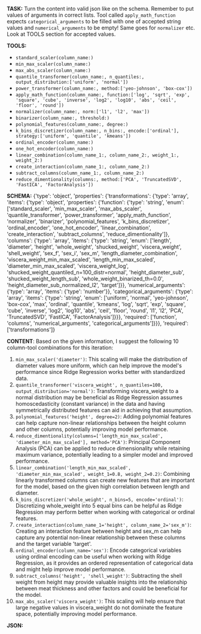 **TASK:**
Turn the content into valid json like on the schema.
Remember to put values of arguments in correct lists.
Tool called `apply_math_function` expects `categorical_arguments` to be filled with one of accepted string values and `numerical_arguments` to be empty! Same goes for `normalizer` etc. Look at TOOLS section for accepted values.

**TOOLS:**
- `standard_scaler(column_name:)`
- `min_max_scaler(column_name:)`
- `max_abs_scaler(column_name:)`
- `quantile_transformer(column_name:, n_quantiles:, output_distribution:['uniform', 'normal'])`
- `power_transformer(column_name:, method:['yeo-johnson', 'box-cox'])`
- `apply_math_function(column_name:, function:['log', 'sqrt', 'exp', 'square', 'cube', 'inverse', 'log2', 'log10', 'abs', 'ceil', 'floor', 'round'])`
- `normalizer(column_name:, norm:['l1', 'l2', 'max'])`
- `binarizer(column_name:, threshold:)`
- `polynomial_features(column_name:, degree:)`
- `k_bins_discretizer(column_name:, n_bins:, encode:['ordinal'], strategy:['uniform', 'quantile', 'kmeans'])`
- `ordinal_encoder(column_name:)`
- `one_hot_encoder(column_name:)`
- `linear_combination(column_name_1:, column_name_2:, weight_1:, weight_2:)`
- `create_interaction(column_name_1:, column_name_2:)`
- `subtract_columns(column_name_1:, column_name_2:)`
- `reduce_dimentionality(columns:, method:['PCA', 'TruncatedSVD', 'FastICA', 'FactorAnalysis'])`

**SCHEMA:**
{'type': 'object', 'properties': {'transformations': {'type': 'array', 'items': {'type': 'object', 'properties': {'function': {'type': 'string', 'enum': ['standard_scaler', 'min_max_scaler', 'max_abs_scaler', 'quantile_transformer', 'power_transformer', 'apply_math_function', 'normalizer', 'binarizer', 'polynomial_features', 'k_bins_discretizer', 'ordinal_encoder', 'one_hot_encoder', 'linear_combination', 'create_interaction', 'subtract_columns', 'reduce_dimentionality']}, 'columns': {'type': 'array', 'items': {'type': 'string', 'enum': ['length', 'diameter', 'height', 'whole_weight', 'shucked_weight', 'viscera_weight', 'shell_weight', 'sex_f', 'sex_i', 'sex_m', 'length_diameter_combination', 'viscera_weight_min_max_scaled', 'length_min_max_scaled', 'diameter_min_max_scaled', 'viscera_weight_log', 'shucked_weight_quantiled_n=100_distr=normal', 'height_diameter_sub', 'shucked_weight_length_sub', 'whole_weight_binarized_th=0.0', 'height_diameter_sub_normalized_l2', 'target']}}, 'numerical_arguments': {'type': 'array', 'items': {'type': 'number'}}, 'categorical_arguments': {'type': 'array', 'items': {'type': 'string', 'enum': ['uniform', 'normal', 'yeo-johnson', 'box-cox', 'max', 'ordinal', 'quantile', 'kmeans', 'log', 'sqrt', 'exp', 'square', 'cube', 'inverse', 'log2', 'log10', 'abs', 'ceil', 'floor', 'round', 'l1', 'l2', 'PCA', 'TruncatedSVD', 'FastICA', 'FactorAnalysis']}}}, 'required': ['function', 'columns', 'numerical_arguments', 'categorical_arguments']}}}, 'required': ['transformations']}

**CONTENT**:
 Based on the given information, I suggest the following 10 column-tool combinations for this iteration:

1. `min_max_scaler('diameter')`: This scaling will make the distribution of diameter values more uniform, which can help improve the model's performance since Ridge Regression works better with standardized data.
2. `quantile_transformer('viscera_weight', n_quantiles=100, output_distribution='normal')`: Transforming viscera_weight to a normal distribution may be beneficial as Ridge Regression assumes homoscedasticity (constant variance) in the data and having symmetrically distributed features can aid in achieving that assumption.
3. `polynomial_features('height', degree=2)`: Adding polynomial features can help capture non-linear relationships between the height column and other columns, potentially improving model performance.
4. `reduce_dimentionality(columns=['length_min_max_scaled', 'diameter_min_max_scaled'], method='PCA')`: Principal Component Analysis (PCA) can be applied to reduce dimensionality while retaining maximum variance, potentially leading to a simpler model and improved performance.
5. `linear_combination('length_min_max_scaled', 'diameter_min_max_scaled', weight_1=0.8, weight_2=0.2)`: Combining linearly transformed columns can create new features that are important for the model, based on the given high correlation between length and diameter.
6. `k_bins_discretizer('whole_weight', n_bins=5, encode='ordinal')`: Discretizing whole_weight into 5 equal bins can be helpful as Ridge Regression may perform better when working with categorical or ordinal features.
7. `create_interaction(column_name_1='height', column_name_2='sex_m')`: Creating an interaction feature between height and sex_m can help capture any potential non-linear relationship between these columns and the target variable 'target'.
8. `ordinal_encoder(column_name='sex')`: Encode categorical variables using ordinal encoding can be useful when working with Ridge Regression, as it provides an ordered representation of categorical data and might help improve model performance.
9. `subtract_columns('height', 'shell_weight')`: Subtracting the shell weight from height may provide valuable insights into the relationship between meat thickness and other factors and could be beneficial for the model.
10. `max_abs_scaler('viscera_weight')`: This scaling will help ensure that large negative values in viscera_weight do not dominate the feature space, potentially improving model performance.

**JSON:**
